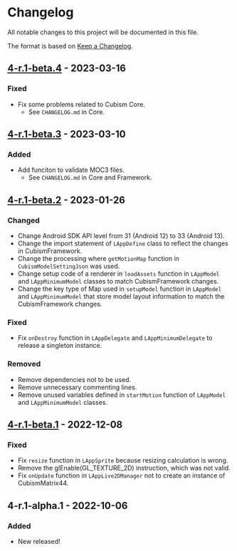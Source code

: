 # Changelog

All notable changes to this project will be documented in this file.

The format is based on [Keep a Changelog](https://keepachangelog.com/en/1.0.0/).

## [4-r.1-beta.4] - 2023-03-16

### Fixed

* Fix some problems related to Cubism Core.
  * See `CHANGELOG.md` in Core.

## [4-r.1-beta.3] - 2023-03-10

### Added

* Add funciton to validate MOC3 files.
  * See `CHANGELOG.md` in Core and Framework.

## [4-r.1-beta.2] - 2023-01-26

### Changed

* Change Android SDK API level from 31 (Android 12) to 33 (Android 13).
* Change the import statement of `LAppDefine` class to reflect the changes in CubismFramework.
* Change the processing where `getMotionMap` function in `CubismModelSettingJson` was used.
* Change setup code of a renderer in `loadAssets` function in `LAppModel` and `LAppMinimumModel` classes to match CubismFramework changes.
* Change the key type of Map used in `setupModel` function in `LAppModel` and `LAppMinimumModel` that store model layout information to match the CubismFramework changes.

### Fixed

* Fix `onDestroy` function in `LAppDelegate` and `LAppMinimumDelegate` to release a singleton instance.

### Removed

* Remove dependencies not to be used.
* Remove unnecessary commenting lines.
* Remove unused variables defined in `startMotion` function of `LAppModel` and `LAppMinimumModel` classes.

## [4-r.1-beta.1] - 2022-12-08

### Fixed

* Fix `resize` function in `LAppSprite` because resizing calculation is wrong.
* Remove the glEnable(GL_TEXTURE_2D) instruction, which was not valid.
* Fix `onUpdate` function in `LAppLive2DManager` not to create an instance of CubismMatrix44.

## 4-r.1-alpha.1 - 2022-10-06

### Added

* New released!

[4-r.1-beta.4]: https://github.com/Live2D/CubismJavaSamples/compare/4-r.1-beta.3...4-r.1-beta.4
[4-r.1-beta.3]: https://github.com/Live2D/CubismJavaSamples/compare/4-r.1-beta.2...4-r.1-beta.3
[4-r.1-beta.2]: https://github.com/Live2D/CubismJavaSamples/compare/4-r.1-beta.1...4-r.1-beta.2
[4-r.1-beta.1]: https://github.com/Live2D/CubismJavaSamples/compare/4-r.1-alpha.1...4-r.1-beta.1
